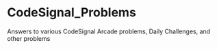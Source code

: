 # CodeSignal_Problems
Answers to various CodeSignal Arcade problems, Daily Challenges, and other problems
